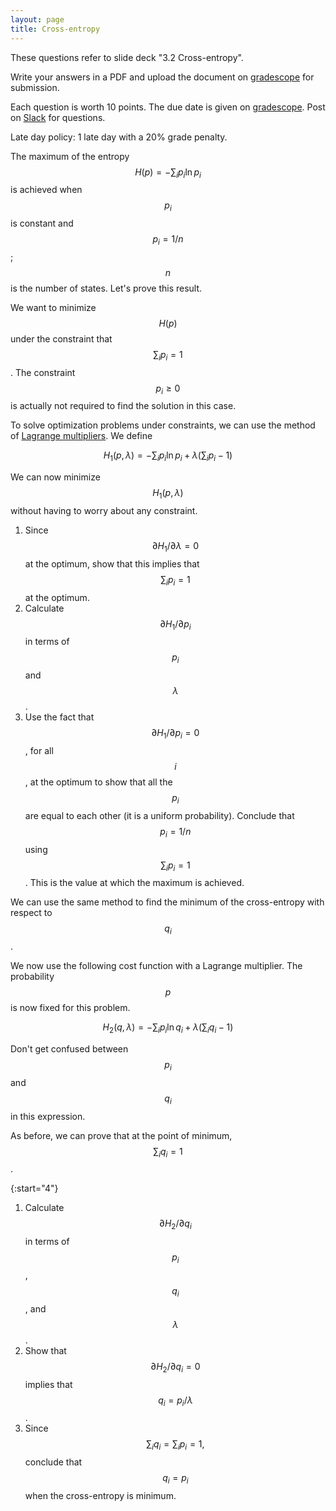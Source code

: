 ```yaml
---
layout: page
title: Cross-entropy
---
```


These questions refer to slide deck "3.2 Cross-entropy". 

Write your answers in a PDF and upload the document on [gradescope](https://www.gradescope.com/courses/102338) for submission.

Each question is worth 10 points. The due date is given on [gradescope](https://www.gradescope.com/courses/102338). Post on [Slack](https://stanford.enterprise.slack.com/) for questions.

Late day policy: 1 late day with a 20% grade penalty.

The maximum of the entropy $$H(p) = - \sum_i p_i \ln p_i$$ is achieved when $$p_i$$ is constant and $$p_i = 1/n$$; $$n$$ is the number of states. Let's prove this result. 

We want to minimize $$H(p)$$ under the constraint that $$\sum_i p_i = 1$$. The constraint $$p_i \ge 0$$ is actually not required to find the solution in this case. 

To solve optimization problems under constraints, we can use the method of [Lagrange multipliers](https://en.wikipedia.org/wiki/Lagrange_multiplier). We define

$$ H_1(p,\lambda) = - \sum_i p_i \ln p_i + \lambda (\sum_i p_i - 1) $$

We can now minimize $$H_1(p,\lambda)$$ without having to worry about any constraint.

1. Since $$\partial H_1 / \partial \lambda = 0$$ at the optimum, show that this implies that $$\sum_i p_i = 1$$ at the optimum.
1. Calculate $$\partial H_1 / \partial p_i$$ in terms of $$p_i$$ and $$\lambda$$.
1. Use the fact that $$\partial H_1 / \partial p_i = 0$$, for all $$i$$, at the optimum to show that all the $$p_i$$ are equal to each other (it is a uniform probability). Conclude that $$p_i = 1/n$$ using $$\sum_i p_i = 1$$. This is the value at which the maximum is achieved.

We can use the same method to find the minimum of the cross-entropy with respect to $$q_i$$. 

We now use the following cost function with a Lagrange multiplier. The probability $$p$$ is now fixed for this problem.

$$ H_2(q,\lambda) = - \sum_i p_i \ln q_i + \lambda (\sum_i q_i - 1) $$

Don't get confused between $$p_i$$ and $$q_i$$ in this expression.

As before, we can prove that at the point of minimum, $$\sum_i q_i = 1$$.

{:start="4"}
1. Calculate $$\partial H_2 / \partial q_i$$ in terms of $$p_i$$, $$q_i$$, and $$\lambda$$.
1. Show that $$\partial H_2 / \partial q_i = 0$$ implies that $$q_i = p_i / \lambda$$. 
1. Since $$\sum_i q_i = \sum_i p_i = 1,$$ conclude that $$q_i = p_i$$ when the cross-entropy is minimum.